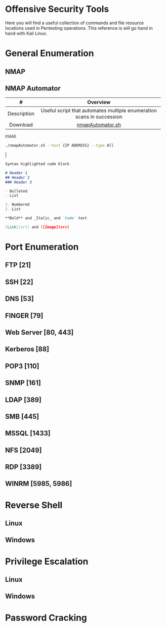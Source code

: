 # Offensive Security Tools

Here you will find a useful collection of commands and file resource locations used in Pentesting operations. This reference is will go hand in hand with Kali Linux.

# General Enumeration

## NMAP

## NMAP Automator


| # | Overview	 | 
| :-----------: | :-----------: |
| Description | 	Useful script that automates multiple enumeration scans in succession  | 
| Download | [nmapAutomator.sh](https://github.com/21y4d/nmapAutomator/blob/master/nmapAutomator.sh) |     


```BASH
USAGE

./nmapAutomator.sh --host {IP ADDRESS} --type All
```
|

```markdown
Syntax highlighted code block

# Header 1
## Header 2
### Header 3

- Bulleted
- List

1. Numbered
2. List

**Bold** and _Italic_ and `Code` text

[Link](url) and ![Image](src)
```
# Port Enumeration

## FTP [21]


## SSH [22] 


## DNS [53]


## FINGER [79]


## Web Server [80, 443]


## Kerberos [88] 


## POP3 [110] 


## SNMP [161] 


## LDAP [389]


## SMB [445]


## MSSQL [1433] 


## NFS [2049]


## RDP [3389]

## WINRM [5985, 5986] 

# Reverse Shell

## Linux

## Windows

# Privilege Escalation

## Linux

## Windows

# Password Cracking
